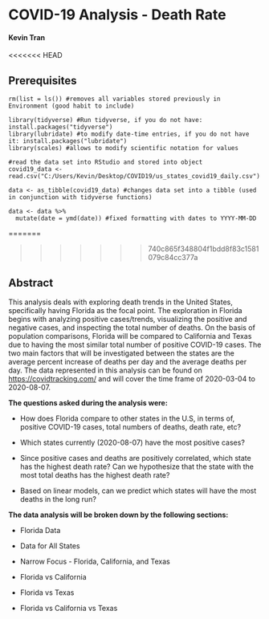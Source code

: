 # COVID-19 Analysis - Death Rate
#### Kevin Tran

<<<<<<< HEAD
## Prerequisites
```{r setup}
rm(list = ls()) #removes all variables stored previously in Environment (good habit to include)

library(tidyverse) #Run tidyverse, if you do not have: install.packages("tidyverse")
library(lubridate) #to modify date-time entries, if you do not have it: install.packages("lubridate")
library(scales) #allows to modify scientific notation for values

#read the data set into RStudio and stored into object
covid19_data <- read.csv("C:/Users/Kevin/Desktop/COVID19/us_states_covid19_daily.csv")

data <- as_tibble(covid19_data) #changes data set into a tibble (used in conjunction with tidyverse functions)

data <- data %>%
  mutate(date = ymd(date)) #fixed formatting with dates to YYYY-MM-DD
```

=======
>>>>>>> 740c865f348804f1bdd8f83c1581079c84cc377a
## Abstract

This analysis deals with exploring death trends in the United States, specifically having Florida as the focal point. The exploration in Florida begins with analyzing positive cases/trends, visualizing the positive and negative cases, and inspecting the total number of deaths. On the basis of population comparisons, Florida will be compared to California and Texas due to having the most similar total number of positive COVID-19 cases. The two main factors that will be investigated between the states are the average percent increase of deaths per day and the average deaths per day. The data represented in this analysis can be found on <https://covidtracking.com/> and will cover the time frame of 2020-03-04 to 2020-08-07.

**The questions asked during the analysis were:**

* How does Florida compare to other states in the U.S, in terms of, positive COVID-19 cases, total numbers of deaths, death rate, etc?

* Which states currently (2020-08-07) have the most positive cases?

* Since positive cases and deaths are positively correlated, which state has the highest death rate? Can we hypothesize that the state with the most total deaths has the highest death rate?

* Based on linear models, can we predict which states will have the most deaths in the long run?

**The data analysis will be broken down by the following sections:**

* Florida Data

* Data for All States

* Narrow Focus - Florida, California, and Texas

* Florida vs California

* Florida vs Texas

* Florida vs California vs Texas